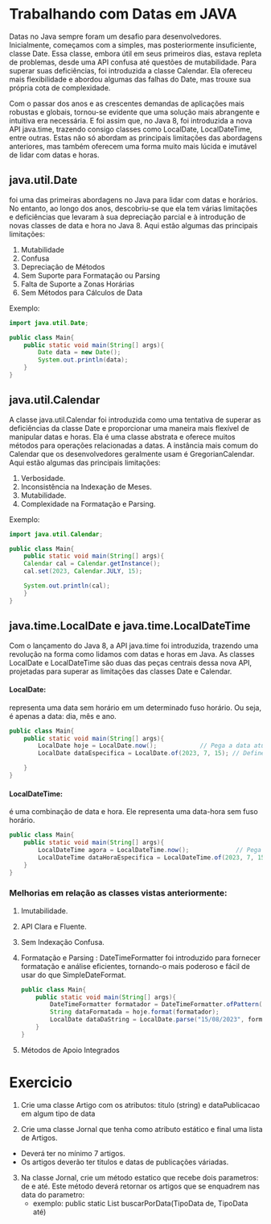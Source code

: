 # Trabalhando com Datas em JAVA
Datas no Java sempre foram um desafio para desenvolvedores. Inicialmente, começamos com a simples, mas posteriormente insuficiente, classe Date. Essa classe, embora útil em seus primeiros dias, estava repleta de problemas, desde uma API confusa até questões de mutabilidade. Para superar suas deficiências, foi introduzida a classe Calendar. Ela ofereceu mais flexibilidade e abordou algumas das falhas do Date, mas trouxe sua própria cota de complexidade.

Com o passar dos anos e as crescentes demandas de aplicações mais robustas e globais, tornou-se evidente que uma solução mais abrangente e intuitiva era necessária. E foi assim que, no Java 8, foi introduzida a nova API java.time, trazendo consigo classes como LocalDate, LocalDateTime, entre outras. Estas não só abordam as principais limitações das abordagens anteriores, mas também oferecem uma forma muito mais lúcida e imutável de lidar com datas e horas.


## java.util.Date
foi uma das primeiras abordagens no Java para lidar com datas e horários. No entanto, ao longo dos anos, descobriu-se que ela tem várias limitações e deficiências que levaram à sua depreciação parcial e à introdução de novas classes de data e hora no Java 8. Aqui estão algumas das principais limitações:
1. Mutabilidade
2. Confusa
3. Depreciação de Métodos
4. Sem Suporte para Formatação ou Parsing
5. Falta de Suporte a Zonas Horárias
6. Sem Métodos para Cálculos de Data

Exemplo:
```java
import java.util.Date;

public class Main{
    public static void main(String[] args){
        Date data = new Date();
        System.out.println(data);
    }
}
```


## java.util.Calendar
A classe java.util.Calendar foi introduzida como uma tentativa de superar as deficiências da classe Date e proporcionar uma maneira mais flexível de manipular datas e horas. Ela é uma classe abstrata e oferece muitos métodos para operações relacionadas a datas. A instância mais comum do Calendar que os desenvolvedores geralmente usam é GregorianCalendar. Aqui estão algumas das principais limitações:
1. Verbosidade.
2. Inconsistência na Indexação de Meses.
3. Mutabilidade.
4. Complexidade na Formatação e Parsing.

Exemplo:
```java
import java.util.Calendar;

public class Main{
    public static void main(String[] args){
    Calendar cal = Calendar.getInstance();
    cal.set(2023, Calendar.JULY, 15);

    System.out.println(cal);
    }
}
```

## java.time.LocalDate e java.time.LocalDateTime
Com o lançamento do Java 8, a API java.time foi introduzida, trazendo uma revolução na forma como lidamos com datas e horas em Java. As classes LocalDate e LocalDateTime são duas das peças centrais dessa nova API, projetadas para superar as limitações das classes Date e Calendar.

#### LocalDate:
representa uma data sem horário em um determinado fuso horário. Ou seja, é apenas a data: dia, mês e ano.

```java
public class Main{
    public static void main(String[] args){
        LocalDate hoje = LocalDate.now();            // Pega a data atual
        LocalDate dataEspecifica = LocalDate.of(2023, 7, 15); // Define uma data específica

    }
}
```
#### LocalDateTime:
 é uma combinação de data e hora. Ele representa uma data-hora sem fuso horário.

```java
public class Main{
    public static void main(String[] args){
        LocalDateTime agora = LocalDateTime.now();             // Pega a data e hora atual
        LocalDateTime dataHoraEspecifica = LocalDateTime.of(2023, 7, 15, 14, 30); // Define uma data e hora específica
    }
}
```

### Melhorias em relação as classes vistas anteriormente:
1. Imutabilidade.
2. API Clara e Fluente.
3. Sem Indexação Confusa.
4. Formatação e Parsing :
    DateTimeFormatter foi introduzido para fornecer formatação e análise eficientes, tornando-o mais poderoso e fácil de usar do que SimpleDateFormat.

    ```java
    public class Main{
        public static void main(String[] args){
            DateTimeFormatter formatador = DateTimeFormatter.ofPattern("dd/MM/yyyy");
            String dataFormatada = hoje.format(formatador);
            LocalDate dataDaString = LocalDate.parse("15/08/2023", formatador);
        }
    }
    ```
5. Métodos de Apoio Integrados

# Exercicio
1. Crie uma classe Artigo com os atributos: titulo (string) e dataPublicacao em algum tipo de data

2. Crie uma classe Jornal que tenha como atributo estático e final uma lista de Artigos.
 * Deverá ter no mínimo 7 artigos.
 * Os artigos deverão ter titulos e datas de publicações váriadas.

3. Na classe Jornal, crie um método estatico que recebe dois parametros: de e até. Este método deverá retornar os artigos que se enquadrem nas data do parametro:
    * exemplo: public static List<Artigo> buscarPorData(TipoData de, TipoData até)
